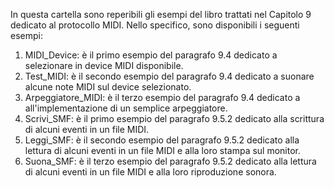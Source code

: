 In questa cartella sono reperibili gli esempi del libro trattati nel Capitolo 9 dedicato al protocollo MIDI.
Nello specifico, sono disponibili i seguenti esempi:

1. MIDI_Device: è il primo esempio del paragrafo 9.4 dedicato a selezionare in device MIDI disponibile.
2. Test_MIDI: è il secondo esempio del paragrafo 9.4 dedicato a suonare alcune note MIDI sul device selezionato.
3. Arpeggiatore_MIDI: è il terzo esempio del paragrafo 9.4 dedicato a all'implementazione di un semplice arpeggiatore.
4. Scrivi_SMF: è il primo esempio del paragrafo 9.5.2 dedicato alla scrittura di alcuni eventi in un file MIDI.
5. Leggi_SMF: è il secondo esempio del paragrafo 9.5.2 dedicato alla lettura di alcuni eventi in un file MIDI e alla loro stampa sul monitor.
6. Suona_SMF: è il terzo esempio del paragrafo 9.5.2 dedicato alla lettura di alcuni eventi in un file MIDI e alla loro riproduzione sonora.
